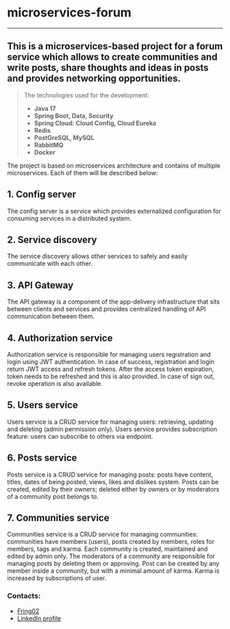 # microservices-forum
***
This is a microservices-based project for a forum service which allows to create communities and write posts, share thoughts and ideas in posts and provides networking opportunities.
---
>The technologies used for the development:
>
>- **Java 17**
>- **Spring Boot, Data, Security**
>- **Spring Cloud: Cloud Config, Cloud Eureka**
>- **Redis**
>- **PostGreSQL, MySQL**
>- **RabbitMQ**
>- **Docker**

The project is based on microservices architecture and contains of multiple microservices. Each of them will be described below:
## 1. Config server
The config server is a service which provides externalized configuration for consuming services in a distributed system.
## 2. Service discovery
The service discovery allows other services to safely and easily communicate with each other.
## 3. API Gateway
The API gateway is a component of the app-delivery infrastructure that sits between clients and services and provides centralized handling of API communication between them.
## 4. Authorization service
Authorization service is responsible for managing users registration and login using JWT authentication. In case of success, registration and login return JWT access and refresh tokens. After the access token expiration, token needs to be refreshed and this is also provided. In case of sign out, revoke operation is also available.
## 5. Users service
Users service is a CRUD service for managing users: retrieving, updating and deleting (admin permission only). 
Users service provides subscription feature: users can subscribe to others via endpoint.
## 6. Posts service
Posts service is a CRUD service for managing posts: posts have content, titles, dates of being posted, views, likes and dislikes system. Posts can be created, edited by their owners; deleted either by owners or by moderators of a community post belongs to.
## 7. Communities service
Communities service is a CRUD service for managing communities: communities have members (users), posts created by members, roles for members, tags and karma. Each community is created, maintained and edited by admin only. The moderators of a community are responsible for managing posts by deleting them or approving. Post can be created by any member inside a community, but with a minimal amount of karma. Karma is increased by subscriptions of user.

### Contacts:
- [Fring02](https://github.com/Fring02)
- [LinkedIn profile](https://www.linkedin.com/in/sultanbekkhassenov/)
